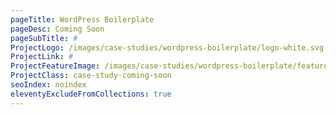 ```yaml
---
pageTitle: WordPress Boilerplate
pageDesc: Coming Soon
pageSubTitle: #
ProjectLogo: /images/case-studies/wordpress-boilerplate/logo-white.svg
ProjectLink: #
ProjectFeatureImage: /images/case-studies/wordpress-boilerplate/feature.jpg
ProjectClass: case-study-coming-soon
seoIndex: noindex
eleventyExcludeFromCollections: true
---
```

